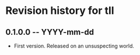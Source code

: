 # Revision history for tll

## 0.1.0.0 -- YYYY-mm-dd

* First version. Released on an unsuspecting world.
